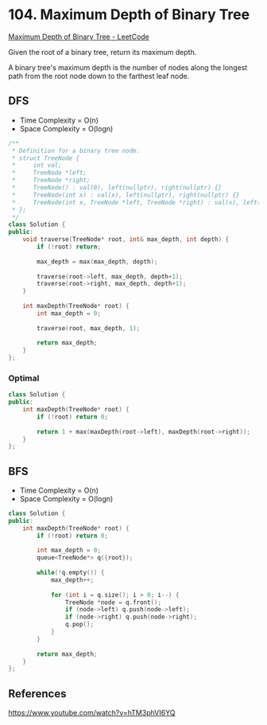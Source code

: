 # 104. Maximum Depth of Binary Tree
[Maximum Depth of Binary Tree - LeetCode](https://leetcode.com/problems/maximum-depth-of-binary-tree/)

Given the root of a binary tree, return its maximum depth.

A binary tree's maximum depth is the number of nodes along the longest path from the root node down to the farthest leaf node.

## DFS
- Time Complexity = O(n)
- Space Complexity = O(logn)

```cpp
/**
 * Definition for a binary tree node.
 * struct TreeNode {
 *     int val;
 *     TreeNode *left;
 *     TreeNode *right;
 *     TreeNode() : val(0), left(nullptr), right(nullptr) {}
 *     TreeNode(int x) : val(x), left(nullptr), right(nullptr) {}
 *     TreeNode(int x, TreeNode *left, TreeNode *right) : val(x), left(left), right(right) {}
 * };
 */
class Solution {
public:
    void traverse(TreeNode* root, int& max_depth, int depth) {
        if (!root) return;
        
        max_depth = max(max_depth, depth);
        
        traverse(root->left, max_depth, depth+1);
        traverse(root->right, max_depth, depth+1);
    }
    
    int maxDepth(TreeNode* root) {
        int max_depth = 0;
        
        traverse(root, max_depth, 1);
        
        return max_depth;
    }
};
```

### Optimal
```cpp
class Solution {
public:
    int maxDepth(TreeNode* root) {
        if (!root) return 0;
        
        return 1 + max(maxDepth(root->left), maxDepth(root->right));
    }
};
```

## BFS
- Time Complexity = O(n)
- Space Complexity = O(logn)

```cpp
class Solution {
public:
    int maxDepth(TreeNode* root) {
        if (!root) return 0;
        
        int max_depth = 0;
        queue<TreeNode*> q({root});
        
        while(!q.empty()) {
            max_depth++;
            
            for (int i = q.size(); i > 0; i--) {
                TreeNode *node = q.front();
                if (node->left) q.push(node->left);
                if (node->right) q.push(node->right);
                q.pop();
            }
        }
        
        return max_depth;
    }
};
```

## References
https://www.youtube.com/watch?v=hTM3phVI6YQ